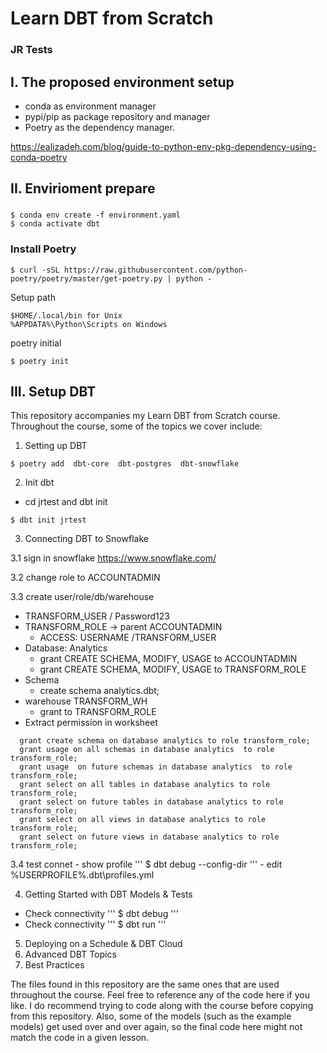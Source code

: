 # Learn DBT from Scratch
### JR Tests
## I. The proposed environment setup
- conda as environment manager
- pypi/pip as package repository and manager 
- Poetry as the dependency manager.

https://ealizadeh.com/blog/guide-to-python-env-pkg-dependency-using-conda-poetry


## II. Envirioment prepare

### 

```
$ conda env create -f environment.yaml
$ conda activate dbt

```

### Install Poetry

```
$ curl -sSL https://raw.githubusercontent.com/python-poetry/poetry/master/get-poetry.py | python -
```

Setup path 
```
$HOME/.local/bin for Unix
%APPDATA%\Python\Scripts on Windows
```


poetry initial
```
$ poetry init
```


## III. Setup DBT

This repository accompanies my Learn DBT from Scratch course. Throughout the course, some of the topics we cover include:
1. Setting up DBT
```
$ poetry add  dbt-core  dbt-postgres  dbt-snowflake 
```

2. Init dbt
- cd jrtest and dbt init
```
$ dbt init jrtest
```

3. Connecting DBT to Snowflake

  3.1 sign in snowflake
  https://www.snowflake.com/

  3.2 change role to ACCOUNTADMIN
  
  
  3.3 create user/role/db/warehouse
  - TRANSFORM_USER / Password123
  - TRANSFORM_ROLE 
    -> parent ACCOUNTADMIN
    - ACCESS: USERNAME /TRANSFORM_USER
  - Database: Analytics
    - grant CREATE SCHEMA, MODIFY, USAGE to ACCOUNTADMIN
    - grant CREATE SCHEMA, MODIFY, USAGE to TRANSFORM_ROLE
  - Schema
    - create schema analytics.dbt;
  - warehouse TRANSFORM_WH
    - grant to TRANSFORM_ROLE
  - Extract permission in worksheet
  ```
    grant create schema on database analytics to role transform_role;
    grant usage on all schemas in database analytics  to role transform_role;
    grant usage  on future schemas in database analytics  to role transform_role;
    grant select on all tables in database analytics to role transform_role;
    grant select on future tables in database analytics to role transform_role;
    grant select on all views in database analytics to role transform_role;
    grant select on future views in database analytics to role transform_role;
  ```

  3.4 test connet
    - show profile
    '''
    $ dbt debug --config-dir
    '''
    - edit   %USERPROFILE%\.dbt\profiles.yml
    
    
4. Getting Started with DBT Models & Tests
- Check connectivity
    '''
    $ dbt debug 
    '''
- Check connectivity
    '''
    $ dbt run
    '''

5.  Deploying on a Schedule & DBT Cloud
7.  Advanced DBT Topics
8.  Best Practices

The files found in this repository are the same ones that are used throughout the course. Feel free to reference any of the code here if you like. I do recommend trying to code along with the course before copying from this repository. Also, some of the models (such as the example models) get used over and over again, so the final code here might not match the code in a given lesson.
